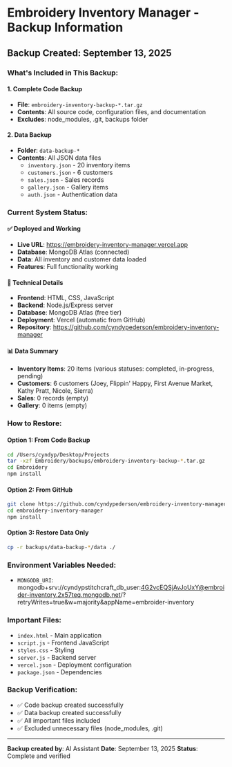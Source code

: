 # Embroidery Inventory Manager - Backup Information

## Backup Created: September 13, 2025

### What's Included in This Backup:

#### 1. Complete Code Backup
- **File**: `embroidery-inventory-backup-*.tar.gz`
- **Contents**: All source code, configuration files, and documentation
- **Excludes**: node_modules, .git, backups folder

#### 2. Data Backup
- **Folder**: `data-backup-*`
- **Contents**: All JSON data files
  - `inventory.json` - 20 inventory items
  - `customers.json` - 6 customers
  - `sales.json` - Sales records
  - `gallery.json` - Gallery items
  - `auth.json` - Authentication data

### Current System Status:

#### ✅ **Deployed and Working**
- **Live URL**: https://embroidery-inventory-manager.vercel.app
- **Database**: MongoDB Atlas (connected)
- **Data**: All inventory and customer data loaded
- **Features**: Full functionality working

#### 🔧 **Technical Details**
- **Frontend**: HTML, CSS, JavaScript
- **Backend**: Node.js/Express server
- **Database**: MongoDB Atlas (free tier)
- **Deployment**: Vercel (automatic from GitHub)
- **Repository**: https://github.com/cyndypederson/embroidery-inventory-manager

#### 📊 **Data Summary**
- **Inventory Items**: 20 items (various statuses: completed, in-progress, pending)
- **Customers**: 6 customers (Joey, Flippin' Happy, First Avenue Market, Kathy Pratt, Nicole, Sierra)
- **Sales**: 0 records (empty)
- **Gallery**: 0 items (empty)

### How to Restore:

#### Option 1: From Code Backup
```bash
cd /Users/cyndyp/Desktop/Projects
tar -xzf Embroidery/backups/embroidery-inventory-backup-*.tar.gz
cd Embroidery
npm install
```

#### Option 2: From GitHub
```bash
git clone https://github.com/cyndypederson/embroidery-inventory-manager.git
cd embroidery-inventory-manager
npm install
```

#### Option 3: Restore Data Only
```bash
cp -r backups/data-backup-*/data ./
```

### Environment Variables Needed:
- `MONGODB_URI`: mongodb+srv://cyndypstitchcraft_db_user:4G2vcEQSjAvJoUxY@embroider-inventory.2x57teq.mongodb.net/?retryWrites=true&w=majority&appName=embroider-inventory

### Important Files:
- `index.html` - Main application
- `script.js` - Frontend JavaScript
- `styles.css` - Styling
- `server.js` - Backend server
- `vercel.json` - Deployment configuration
- `package.json` - Dependencies

### Backup Verification:
- ✅ Code backup created successfully
- ✅ Data backup created successfully
- ✅ All important files included
- ✅ Excluded unnecessary files (node_modules, .git)

---
**Backup created by**: AI Assistant
**Date**: September 13, 2025
**Status**: Complete and verified
